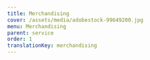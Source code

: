 ```yaml
---
title: Merchandising
cover: /assets/media/adobestock-99649200.jpg
menu: Merchandising
parent: service
order: 1
translationKey: merchandising
---
```

